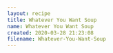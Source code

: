 ```yaml
---
layout: recipe
title: Whatever You Want Soup
name: Whatever You Want Soup
created: 2020-03-28 21:23:08
filename: Whatever-You-Want-Soup
---
```

